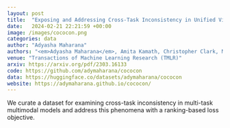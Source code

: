 ```yaml
---
layout: post
title:  "Exposing and Addressing Cross-Task Inconsistency in Unified Vision-Language Models"
date:   2024-02-21 22:21:59 +00:00
image: /images/cococon.png
categories: data
author: "Adyasha Maharana"
authors: "<em>Adyasha Maharana</em>, Amita Kamath, Christopher Clark, Mohit Bansal, Aniruddha Kembhavi"
venue: "Transactions of Machine Learning Research (TMLR)"
arxiv: https://arxiv.org/pdf/2303.16133
code: https://github.com/adymaharana/cococon
data: https://huggingface.co/datasets/adymaharana/cococon
website: https://adymaharana.github.io/cococon/
---
```

We curate a dataset for examining cross-task inconsistency in multi-task multimodal models and address this phenomena with a ranking-based loss objective.